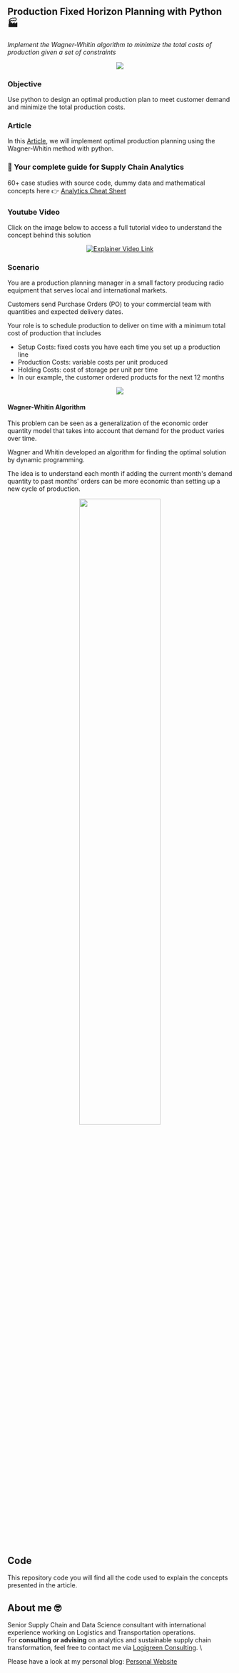 ## Production Fixed Horizon Planning with Python 🏭
*Implement the Wagner-Whitin algorithm to minimize the total costs of production given a set of constraints*

<p align="center">
  <img align="center" src="https://miro.medium.com/max/786/1*0gFQPmIuKcGLL7j9G3geQw.png">
</p>

### Objective
Use python to design an optimal production plan to meet customer demand and minimize the total production costs.

### Article
In this [Article](https://towardsdatascience.com/production-fixed-horizon-planning-with-python-8dd38b468e86), we will implement optimal production planning using 
the Wagner-Whitin method with python.

### 📘 Your complete guide for Supply Chain Analytics
60+ case studies with source code, dummy data and mathematical concepts here 👉 [Analytics Cheat Sheet](https://bit.ly/supply-chain-cheat)

### Youtube Video
Click on the image below to access a full tutorial video to understand the concept behind this solution
<div align="center">
  <a href="https://www.youtube.com/watch?v=130AKb2DejM"><img src="https://i.ytimg.com/vi/130AKb2DejM/hqdefault.jpg?sqp=-oaymwEcCNACELwBSFTyq4qpAw4IARUAAIhCGAFwAcABBg==&rs=AOn4CLB14U22DUisLrmIqh5gCIlzVNGAog" alt="Explainer Video Link"></a>
</div>

### Scenario
You are a production planning manager in a small factory producing radio equipment that serves local and international markets.

Customers send Purchase Orders (PO) to your commercial team with quantities and expected delivery dates.

Your role is to schedule production to deliver on time with a minimum total cost of production that includes

- Setup Costs: fixed costs you have each time you set up a production line
- Production Costs: variable costs per unit produced
- Holding Costs: cost of storage per unit per time
- In our example, the customer ordered products for the next 12 months

<p align="center">
  <img align="center" src="https://miro.medium.com/proxy/1*64ql0685ZVlvW7GJ47VAoA.png">
</p>

#### Wagner-Whitin Algorithm
This problem can be seen as a generalization of the economic order quantity model that takes into account that demand for the product varies over time.

Wagner and Whitin developed an algorithm for finding the optimal solution by dynamic programming.

The idea is to understand each month if adding the current month's demand quantity to past months' orders can be more economic than setting up a new cycle of production.

<p align="center">
  <img width=60% align="center" src="https://miro.medium.com/max/828/1*UBJpFl8kb7J3s8SytsWPcw.png">
</p>

## Code
This repository code you will find all the code used to explain the concepts presented in the article.

## About me 🤓
Senior Supply Chain and Data Science consultant with international experience working on Logistics and Transportation operations. \
For **consulting or advising** on analytics and sustainable supply chain transformation, feel free to contact me via [Logigreen Consulting](https://wwww.logi-green.com/). \

Please have a look at my personal blog: [Personal Website](https://samirsaci.com)
